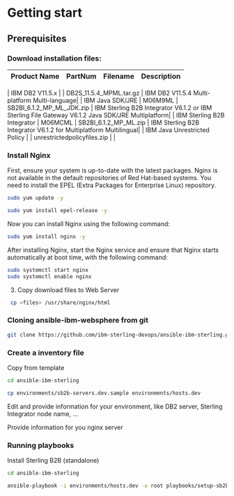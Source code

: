 # Getting start

## Prerequisites

### Download installation files:

| Product Name                  | PartNum | Filename                        |           Description                                        |
|-------------------------------|---------|---------------------------------|---------------------------------|

| IBM DB2 V11.5.x               |         | DB2S_11.5.4_MPML.tar.gz         | IBM DB2 V11.5.4 Multi-platform Multi-language|
| IBM Java SDK/JRE              | M06M9ML | SB2BI_6.1.2_MP_ML_JDK.zip       | IBM Sterling B2B Integrator V6.1.2 or IBM Sterling File Gateway V6.1.2 Java SDK/JRE Multiplatform|
| IBM Sterling B2B Integrator   | M06MCML | SB2BI_6.1.2_MP_ML.zip           | IBM Sterling B2B Integrator V6.1.2 for Multiplatform Multilingual|
| IBM Java Unrestricted Policy  |         | unrestrictedpolicyfiles.zip     |               |

### Install Nginx


First, ensure your system is up-to-date with the latest packages. Nginx is not available in the default repositories of Red Hat-based systems. You need to install the EPEL (Extra Packages for Enterprise Linux) repository.

```bash
sudo yum update -y

sudo yum install epel-release -y
```

Now you can install Nginx using the following command:

```bash
sudo yum install nginx -y
```

After installing Nginx, start the Nginx service and ensure that Nginx starts automatically at boot time, with the following command:

```bash
sudo systemctl start nginx
sudo systemctl enable nginx
```

3) Copy download files to Web Server

```bash
 cp <files> /usr/share/nginx/html
```

### Cloning ansible-ibm-websphere from git

```bash 
git clone https://github.com/ibm-sterling-devops/ansible-ibm-sterling.git
```

### Create a inventory file 

Copy from template

```bash 
cd ansible-ibm-sterling

cp environments/sb2b-servers.dev.sample environments/hosts.dev

```
Edit and provide information for your environment, like DB2 server, Sterling Integrator node name, ...

Provide information for you nginx server

### Running playbooks

Install Sterling B2B (standalone)

```bash 
cd ansible-ibm-sterling

ansible-playbook -i environments/hosts.dev -u root playbooks/setup-sb2b.yml
```
